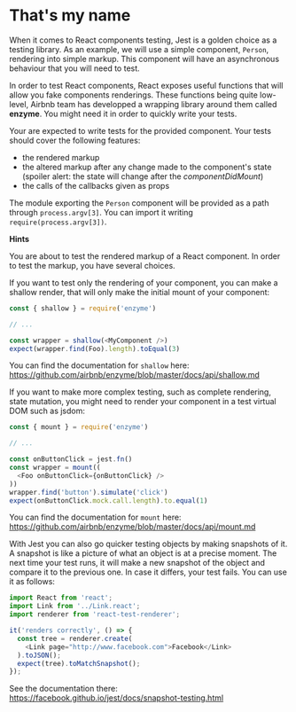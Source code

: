# That's my name

When it comes to React components testing, Jest is a golden choice as a testing library.
As an example, we will use a simple component, `Person`, rendering into simple markup.
This component will have an asynchronous behaviour that you will need to test.

In order to test React components, React exposes useful functions that will allow you fake components renderings.
These functions being quite low-level, Airbnb team has developped a wrapping library around them called **enzyme**. You might need it in order to quickly write your tests.

Your are expected to write tests for the provided component.
Your tests should cover the following features:
- the rendered markup
- the altered markup after any change made to the component's state (spoiler alert: the state will change after the *componentDidMount*)
- the calls of the callbacks given as props

The module exporting the `Person` component will be provided as a path through `process.argv[3]`.
You can import it writing `require(process.argv[3])`.

**Hints**

You are about to test the rendered markup of a React component.
In order to test the markup, you have several choices.

If you want to test only the rendering of your component, you can make a shallow render, that will only make the initial mount of your component:
```js
const { shallow } = require('enzyme')

// ...

const wrapper = shallow(<MyComponent />)
expect(wrapper.find(Foo).length).toEqual(3)
```
You can find the documentation for `shallow` here: https://github.com/airbnb/enzyme/blob/master/docs/api/shallow.md 

If you want to make more complex testing, such as complete rendering, state mutation, you might need to render your component in a test virtual DOM such as jsdom:
```js
const { mount } = require('enzyme')

// ...

const onButtonClick = jest.fn()
const wrapper = mount((
  <Foo onButtonClick={onButtonClick} />
))
wrapper.find('button').simulate('click')
expect(onButtonClick.mock.call.length).to.equal(1)
```
You can find the documentation for `mount` here: https://github.com/airbnb/enzyme/blob/master/docs/api/mount.md


With Jest you can also go quicker testing objects by making snapshots of it.
A snapshot is like a picture of what an object is at a precise moment. The next time your test runs, it will make a new snapshot of the object and compare it to the previous one. In case it differs, your test fails.
You can use it as follows:
```js
import React from 'react';
import Link from '../Link.react';
import renderer from 'react-test-renderer';

it('renders correctly', () => {
  const tree = renderer.create(
    <Link page="http://www.facebook.com">Facebook</Link>
  ).toJSON();
  expect(tree).toMatchSnapshot();
});
```

See the documentation there: https://facebook.github.io/jest/docs/snapshot-testing.html
